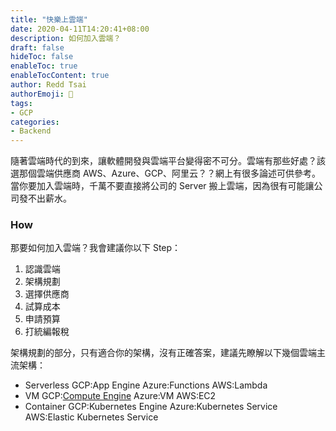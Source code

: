 ```yaml
---
title: "快樂上雲端"
date: 2020-04-11T14:20:41+08:00
description: 如何加入雲端？
draft: false
hideToc: false
enableToc: true
enableTocContent: true
author: Redd Tsai
authorEmoji: 🐔
tags:
- GCP
categories:
- Backend
---
```


隨著雲端時代的到來，讓軟體開發與雲端平台變得密不可分。雲端有那些好處？該選那個雲端供應商 AWS、Azure、GCP、阿里云？？網上有很多論述可供參考。當你要加入雲端時，千萬不要直接將公司的 Server 搬上雲端，因為很有可能讓公司發不出薪水。

### How

那要如何加入雲端？我會建議你以下 Step：
1. 認識雲端
2. 架構規劃
3. 選擇供應商
4. 試算成本
5. 申請預算
6. 打統編報稅


架構規劃的部分，只有適合你的架構，沒有正確答案，建議先瞭解以下幾個雲端主流架構：
- Serverless
    GCP:App Engine
    Azure:Functions
    AWS:Lambda
- VM
    GCP:[Compute Engine](https://reddtsai.github.io/zh/posts/gcp_computeengine/)
    Azure:VM
    AWS:EC2
- Container
    GCP:Kubernetes Engine
    Azure:Kubernetes Service
    AWS:Elastic Kubernetes Service